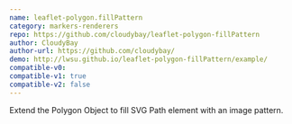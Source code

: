 ```yaml
---
name: leaflet-polygon.fillPattern
category: markers-renderers
repo: https://github.com/cloudybay/leaflet-polygon-fillPattern
author: CloudyBay
author-url: https://github.com/cloudybay/
demo: http://lwsu.github.io/leaflet-polygon-fillPattern/example/
compatible-v0:
compatible-v1: true
compatible-v2: false
---
```


Extend the Polygon Object to fill SVG Path element with an image pattern.
